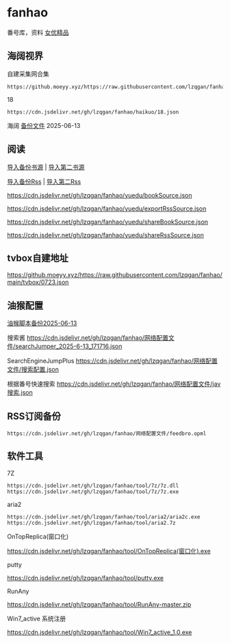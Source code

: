 # fanhao
番号库，资料
[女优精品](女优精品.md)

## 海阔视界 
自建采集网合集
```
https://github.moeyy.xyz/https://raw.githubusercontent.com/lzqgan/fanhao/main/haikuo/zdceshi.json
```
18
```
https://cdn.jsdelivr.net/gh/lzqgan/fanhao/haikuo/18.json
```

海阔 [备份文件](https://cdn.jsdelivr.net/gh/lzqgan/fanhao/haikuo/hikerV8.63.zip) 2025-06-13

## 阅读

<a href="legado://import/bookSource?src=https://cdn.jsdelivr.net/gh/lzqgan/fanhao/yuedu/bookSource.json">导入备份书源</a> |
<a href="legado://import/bookSource?src=https://cdn.jsdelivr.net/gh/lzqgan/fanhao/yuedu/bookSource.json">导入第二书源</a>

<a href="legado://import/rssSource?src=https://cdn.jsdelivr.net/gh/lzqgan/fanhao/yuedu/exportRssSource.json">导入备份Rss</a> |
<a href="legado://import/rssSource?src=https://cdn.jsdelivr.net/gh/lzqgan/fanhao/yuedu/shareRssSource.json">导入第二Rss</a>

https://cdn.jsdelivr.net/gh/lzqgan/fanhao/yuedu/bookSource.json

https://cdn.jsdelivr.net/gh/lzqgan/fanhao/yuedu/exportRssSource.json

https://cdn.jsdelivr.net/gh/lzqgan/fanhao/yuedu/shareBookSource.json

https://cdn.jsdelivr.net/gh/lzqgan/fanhao/yuedu/shareRssSource.json


## tvbox自建地址
https://github.moeyy.xyz/https://raw.githubusercontent.com/lzqgan/fanhao/main/tvbox/0723.json


## 油猴配置
[油猴脚本备份2025-06-13](https://cdn.jsdelivr.net/gh/lzqgan/fanhao/网络配置文件/violentmonkey_2025-06-13_18.16.45.zip)

搜索酱
https://cdn.jsdelivr.net/gh/lzqgan/fanhao/网络配置文件/searchJumper_2025-6-13_171716.json

SearchEngineJumpPlus
https://cdn.jsdelivr.net/gh/lzqgan/fanhao/网络配置文件/搜索配置.json

根据番号快速搜索
https://cdn.jsdelivr.net/gh/lzqgan/fanhao/网络配置文件/jav搜索.json

## RSS订阅备份
```
https://cdn.jsdelivr.net/gh/lzqgan/fanhao/网络配置文件/feedbro.opml
```


## 软件工具
7Z
```
https://cdn.jsdelivr.net/gh/lzqgan/fanhao/tool/7z/7z.dll
https://cdn.jsdelivr.net/gh/lzqgan/fanhao/tool/7z/7z.exe
```
aria2
```
https://cdn.jsdelivr.net/gh/lzqgan/fanhao/tool/aria2/aria2c.exe
https://cdn.jsdelivr.net/gh/lzqgan/fanhao/tool/aria2.7z
```
OnTopReplica(窗口化)

https://cdn.jsdelivr.net/gh/lzqgan/fanhao/tool/OnTopReplica(窗口化).exe

putty

https://cdn.jsdelivr.net/gh/lzqgan/fanhao/tool/putty.exe

RunAny

https://cdn.jsdelivr.net/gh/lzqgan/fanhao/tool/RunAny-master.zip

Win7_active 系统注册

https://cdn.jsdelivr.net/gh/lzqgan/fanhao/tool/Win7_active_1.0.exe